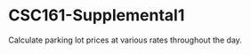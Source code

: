 CSC161-Supplemental1
====================

Calculate parking lot prices at various rates throughout the day.
